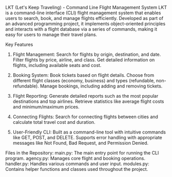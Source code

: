 LKT (Let's Keep Traveling) - Command Line Flight Management System
LKT is a command-line interface (CLI) flight management system that enables users to search, book, and manage flights efficiently. Developed as part of an advanced programming project, it implements object-oriented principles and interacts with a flight database via a series of commands, making it easy for users to manage their travel plans.

Key Features
1) Flight Management:
Search for flights by origin, destination, and date.
Filter flights by price, airline, and class.
Get detailed information on flights, including available seats and cost.

2) Booking System:
Book tickets based on flight details.
Choose from different flight classes (economy, business) and types (refundable, non-refundable).
Manage bookings, including adding and removing tickets.

3) Flight Reporting:
Generate detailed reports such as the most popular destinations and top airlines.
Retrieve statistics like average flight costs and minimum/maximum prices.

4) Connecting Flights:
Search for connecting flights between cities and calculate total travel cost and duration.

6) User-Friendly CLI:
Built as a command-line tool with intuitive commands like GET, POST, and DELETE.
Supports error handling with appropriate messages like Not Found, Bad Request, and Permission Denied.


Files in the Repository:
main.py: The main entry point for running the CLI program.
agency.py: Manages core flight and booking operations.
handler.py: Handles various commands and user input.
modules.py: Contains helper functions and classes used throughout the project.
